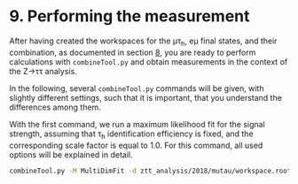 # 9. Performing the measurement

After having created the workspaces for the &mu;&tau;<sub>h</sub>, e&mu; final states, and their combination, as documented in section [8](prep_stat_inference.md),
you are ready to perform calculations with `combineTool.py` and obtain measurements in the context of the Z&rarr;&tau;&tau; analysis.

In the following, several `combineTool.py` commands will be given, with slightly different settings, such that it is important,
that you understand the differences among them.

With the first command, we run a maximum likelihood fit for the signal strength, assuming that &tau;<sub>h</sub> identification efficiency is fixed, and the corresponding scale factor is equal to 1.0.
For this command, all used options will be explained in detail.

```sh
combineTool.py -M MultiDimFit -d ztt_analysis/2018/mutau/workspace.root --there --algo singles --robustFit 1 --X-rtd MINIMIZER_analytic --X-rtd FITTER_DYN_STEP --cminDefaultMinimizerStrategy 0 --cminDefaultMinimizerTolerance 0.1 --floatOtherPOIs 1 --setParameterRanges r=0.7,1.3 --freezeParameters tauh_id -n .r_with_tauID_fixed -v1  --setParameters r=1.0
```
